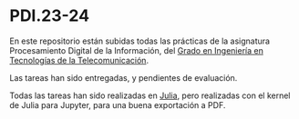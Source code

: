 # PDI.23-24
En este repositorio están subidas todas las prácticas de la asignatura Procesamiento Digital de la Información, del [Grado en Ingeniería en Tecnologías de la Telecomunicación](https://www.urjc.es/universidad/calidad/635-ingenieria-en-tecnologias-de-la-telecomunicacion).

Las tareas han sido entregadas, y pendientes de evaluación.

Todas las tareas han sido realizadas en [Julia](https://julialang.org/), pero realizadas con el kernel de Julia para Jupyter, para una buena exportación a PDF.
